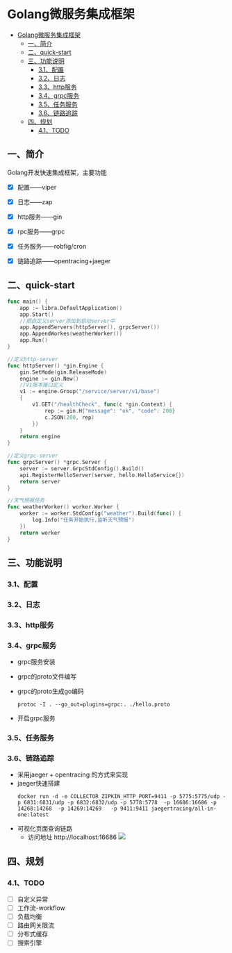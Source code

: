# Golang微服务集成框架

- [Golang微服务集成框架](#golang微服务集成框架)
	- [一、简介](#一简介)
	- [二、quick-start](#二quick-start)
	- [三、功能说明](#三功能说明)
		- [3.1、配置](#31配置)
		- [3.2、日志](#32日志)
		- [3.3、http服务](#33http服务)
		- [3.4、grpc服务](#34grpc服务)
		- [3.5、任务服务](#35任务服务)
		- [3.6、链路追踪](#36链路追踪)
	- [四、规划](#四规划)
		- [4.1、TODO](#41todo)

## 一、简介

Golang开发快速集成框架，主要功能
- [x] 配置——viper
- [x] 日志——zap
- [x] http服务——gin
- [x] rpc服务——grpc
- [x] 任务服务——robfig/cron
- [x] 链路追踪——opentracing+jaeger


## 二、quick-start
```go
func main() {
	app := libra.DefaultApplication()
	app.Start()
	//把自定义server添加到启动server中
	app.AppendServers(httpServer(), grpcServer())
	app.AppendWorkes(weatherWorker())
	app.Run()
}

//定义http-server
func httpServer() *gin.Engine {
	gin.SetMode(gin.ReleaseMode)
	engine := gin.New()
	//V1版本接口定义
	v1 := engine.Group("/service/server/v1/base")
	{
		v1.GET("/healthCheck", func(c *gin.Context) {
			rep := gin.H{"message": "ok", "code": 200}
			c.JSON(200, rep)
		})
	}
	return engine
}

//定义grpc-server
func grpcServer() *grpc.Server {
	server := server.GrpcStdConfig().Build()
	api.RegisterHelloServer(server, hello.HelloService{})
	return server
}

//天气预报任务
func weatherWorker() worker.Worker {
	worker := worker.StdConfig("weather").Build(func() {
		log.Info("任务开始执行,监听天气预报")
	})
	return worker
}
```

## 三、功能说明

### 3.1、配置

### 3.2、日志

### 3.3、http服务

### 3.4、grpc服务
- grpc服务安装

- grpc的proto文件编写

- grpc的proto生成go编码
	```shell script
	protoc -I . --go_out=plugins=grpc:. ./hello.proto
	```
- 开启grpc服务

### 3.5、任务服务


### 3.6、链路追踪
- 采用jaeger + opentracing 的方式来实现
- jaeger快速搭建
	```shell
	docker run -d -e COLLECTOR_ZIPKIN_HTTP_PORT=9411 -p 5775:5775/udp -p 6831:6831/udp -p 6832:6832/udp -p 5778:5778  -p 16686:16686 -p 14268:14268  -p 14269:14269   -p 9411:9411 jaegertracing/all-in-one:latest
	```
- 可视化页面查询链路
  - 访问地址 http://localhost:16686
  ![](https://gitee.com/jingxuanye/yjx-pictures/raw/master/pic/20201230151609.png)

## 四、规划

### 4.1、TODO
- [ ] 自定义异常
- [ ] 工作流-workflow
- [ ] 负载均衡
- [ ] 路由网关限流
- [ ] 分布式缓存
- [ ] 搜索引擎